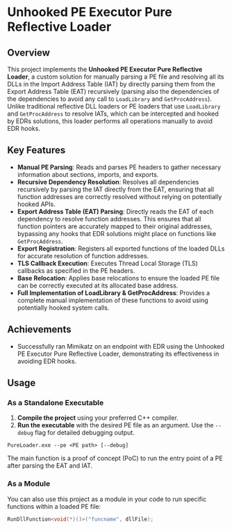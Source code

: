 # Unhooked PE Executor Pure Reflective Loader

## Overview

This project implements the **Unhooked PE Executor Pure Reflective Loader**, a custom solution for manually parsing a PE file and resolving all its DLLs in the Import Address Table (IAT) by directly parsing them from the Export Address Table (EAT) recursively (parsing also the dependencies of the dependencies to avoid any call to `LoadLibrary` and `GetProcAddress`). Unlike traditional reflective DLL loaders or PE loaders that use `LoadLibrary` and `GetProcAddress` to resolve IATs, which can be intercepted and hooked by EDRs solutions, this loader performs all operations manually to avoid EDR hooks.


## Key Features

- **Manual PE Parsing**: Reads and parses PE headers to gather necessary information about sections, imports, and exports.
- **Recursive Dependency Resolution**: Resolves all dependencies recursively by parsing the IAT directly from the EAT, ensuring that all function addresses are correctly resolved without relying on potentially hooked APIs.
- **Export Address Table (EAT) Parsing**: Directly reads the EAT of each dependency to resolve function addresses. This ensures that all function pointers are accurately mapped to their original addresses, bypassing any hooks that EDR solutions might place on functions like `GetProcAddress`.
- **Export Registration**: Registers all exported functions of the loaded DLLs for accurate resolution of function addresses.
- **TLS Callback Execution**: Executes Thread Local Storage (TLS) callbacks as specified in the PE headers.
- **Base Relocation**: Applies base relocations to ensure the loaded PE file can be correctly executed at its allocated base address.
- **Full Implementation of LoadLibrary & GetProcAddress**: Provides a complete manual implementation of these functions to avoid using potentially hooked system calls.

## Achievements

- Successfully ran Mimikatz on an endpoint with EDR using the Unhooked PE Executor Pure Reflective Loader, demonstrating its effectiveness in avoiding EDR hooks.

## Usage

### As a Standalone Executable

1. **Compile the project** using your preferred C++ compiler.
2. **Run the executable** with the desired PE file as an argument. Use the `--debug` flag for detailed debugging output.
```
PureLoader.exe --pe <PE path> [--debug]
```

The main function is a proof of concept (PoC) to run the entry point of a PE after parsing the EAT and IAT.

### As a Module

You can also use this project as a module in your code to run specific functions within a loaded PE file:

```cpp
RunDllFunction<void(*)()>("funcname", dllFile);
```
